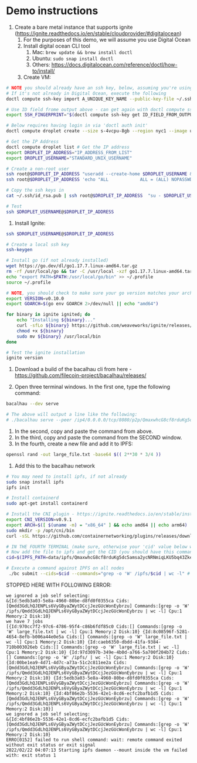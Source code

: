# Demo instructions

1. Create a bare metal instance that supports ignite (<https://ignite.readthedocs.io/en/stable/cloudprovider/#digitalocean>)
    1. For the purposes of this demo, we will assume you use Digital Ocean
    1. Install digital ocean CLI tool
       1. Mac: `brew update && brew install doctl`
       2. Ubuntu: `sudo snap install doctl`
       3. Others: <https://docs.digitalocean.com/reference/doctl/how-to/install/>
    1. Create VM:

```bash
# NOTE you should already have an ssh key, below, assuming you're using the default name 'id_rsa.pub'
# If it's not already in Digital Ocean, execute the following
doctl compute ssh-key import A_UNIQUE_KEY_NAME --public-key-file ~/.ssh/id_rsa.pub

# Use ID field frome output above - can get again with doctl compute ssh-key list
export SSH_FINGERPRINT="$(doctl compute ssh-key get ID_FIELD_FROM_OUTPUT --no-header --format 'FingerPrint')"

# Below requires having login in via 'doctl auth init'
doctl compute droplet create --size s-4vcpu-8gb --region nyc1 --image ubuntu-20-04-x64 --ssh-keys $SSH_FINGERPRINT bacalhau.node

# Get the IP Address
doctl compute droplet list # Get the IP address
export DROPLET_IP_ADDRESS="IP_ADDRESS_FROM_LIST"
export DROPLET_USERNAME="STANDARD_UNIX_USERNAME"

# Create a non-root user
ssh root@$DROPLET_IP_ADDRESS "useradd --create-home $DROPLET_USERNAME && usermod -aG sudo $DROPLET_USERNAME"
ssh root@$DROPLET_IP_ADDRESS 'echo "ALL            ALL = (ALL) NOPASSWD: ALL" >> /etc/sudoers'

# Copy the ssh keys in
cat ~/.ssh/id_rsa.pub | ssh root@$DROPLET_IP_ADDRESS  "su - $DROPLET_USERNAME -c 'mkdir -p ~/.ssh && tee -a ~/.ssh/authorized_keys'"

# Test
ssh $DROPLET_USERNAME@$DROPLET_IP_ADDRESS
```

1. Install Ignite:

```bash
ssh $DROPLET_USERNAME@$DROPLET_IP_ADDRESS

# Create a local ssh key
ssh-keygen

# Install go (if not already installed)
wget https://go.dev/dl/go1.17.7.linux-amd64.tar.gz
rm -rf /usr/local/go && tar -C /usr/local -xzf go1.17.7.linux-amd64.tar.gz
echo "export PATH=$PATH:/usr/local/go/bin" >> ~/.profile
source ~/.profile

# NOTE, you should check to make sure your go version matches your architecture
export VERSION=v0.10.0
export GOARCH=$(go env GOARCH 2>/dev/null || echo "amd64")

for binary in ignite ignited; do
    echo "Installing ${binary}..."
    curl -sfLo ${binary} https://github.com/weaveworks/ignite/releases/download/${VERSION}/${binary}-${GOARCH}
    chmod +x ${binary}
    sudo mv ${binary} /usr/local/bin
done

# Test the ignite installation
ignite version
```

1. Download a build of the bacalhau cli from here - <https://github.com/filecoin-project/bacalhau/releases/>

1. Open three terminal windows. In the first one, type the following command:

```bash
bacalhau --dev serve

# The above will output a line like the following:
# ./bacalhau serve --peer /ip4/0.0.0.0/tcp/8080/p2p/QmaxwhcG8cf8rduKg5dc5amsa2ycNRNmiqLKU5bq43ZkeH --jsonrpc-port 33743 --dev
```

1. In the second, copy and paste the command from above.
2. In the third, copy and paste the command from the SECOND window.
3. In the fourth, create a new file and add it to IPFS:

```bash
openssl rand -out large_file.txt -base64 $(( 2**30 * 3/4 ))
```

1. Add this to the bacalhau network

```bash
# You may need to install ipfs, if not already
sudo snap install ipfs
ipfs init

# Install containerd
sudo apt-get install containerd

# Install the CNI plugin - https://ignite.readthedocs.io/en/stable/installation/#cni-plugins
export CNI_VERSION=v0.9.1
export ARCH=$([ $(uname -m) = "x86_64" ] && echo amd64 || echo arm64)
sudo mkdir -p /opt/cni/bin
curl -sSL https://github.com/containernetworking/plugins/releases/download/${CNI_VERSION}/cni-plugins-linux-${ARCH}-${CNI_VERSION}.tgz | sudo tar -xz -C /opt/cni/bin

# IN THE FOURTH TERMINAL (make sure, otherwise your 'cid' value below will be blank)
# Now add the file to ipfs and get the CID (you should have this command from the last terminal you ran)
cid=$(IPFS_PATH=data/ipfs/QmaxwhcG8cf8rduKg5dc5amsa2ycNRNmiqLKU5bq43ZkeH ipfs add -q large_file.txt)

# Execute a command against IPFS on all nodes
 ./bc submit --cids=$cid --commands="grep -o 'W' /ipfs/$cid | wc -l" # Counts the number of the letter 'W' in the file
```

STOPPED HERE WITH FOLLOWING ERROR:
```
we ignored a job self selecting:
&{Id:5edb3a03-5e8a-4960-80be-d8fd0f0355ca Cids:[Qmdd3GdLhQJENPLs6VyGByaZWytDCcjJezGUcWonEybrzu] Commands:[grep -o 'W' /ipfs/Qmdd3GdLhQJENPLs6VyGByaZWytDCcjJezGUcWonEybrzu | wc -l] Cpu:1 Memory:2 Disk:10}
we have 7 jobs
[{Id:970cc7f2-97c6-4786-95f4-c86b6fdf85c0 Cids:[] Commands:[grep -o 'W' large_file.txt | wc -l] Cpu:1 Memory:2 Disk:10} {Id:8c08596f-5281-4654-8efb-b006a44e0e5a Cids:[] Commands:[grep -o 'W' large_file.txt | wc -l] Cpu:1 Memory:2 Disk:10} {Id:caeb6350-dbdd-41fa-9384-710b003026eb Cids:[] Commands:[grep -o 'W' large_file.txt | wc -l] Cpu:1 Memory:2 Disk:10} {Id:97d3097b-349e-4b0d-a766-5a700f204b72 Cids:[] Commands:[grep -o 'W' /ipfs/ | wc -l] Cpu:1 Memory:2 Disk:10} {Id:00be1ea9-4d71-4d7c-a73a-51c2c811ee2a Cids:[Qmdd3GdLhQJENPLs6VyGByaZWytDCcjJezGUcWonEybrzu] Commands:[grep -o 'W' /ipfs/Qmdd3GdLhQJENPLs6VyGByaZWytDCcjJezGUcWonEybrzu | wc -l] Cpu:1 Memory:2 Disk:10} {Id:5edb3a03-5e8a-4960-80be-d8fd0f0355ca Cids:[Qmdd3GdLhQJENPLs6VyGByaZWytDCcjJezGUcWonEybrzu] Commands:[grep -o 'W' /ipfs/Qmdd3GdLhQJENPLs6VyGByaZWytDCcjJezGUcWonEybrzu | wc -l] Cpu:1 Memory:2 Disk:10} {Id:4bf86e2b-5536-42e1-8cd6-ecfc2bafb1d5 Cids:[Qmdd3GdLhQJENPLs6VyGByaZWytDCcjJezGUcWonEybrzu] Commands:[grep -o 'W' /ipfs/Qmdd3GdLhQJENPLs6VyGByaZWytDCcjJezGUcWonEybrzu | wc -l] Cpu:1 Memory:2 Disk:10}]
we ignored a job self selecting:
&{Id:4bf86e2b-5536-42e1-8cd6-ecfc2bafb1d5 Cids:[Qmdd3GdLhQJENPLs6VyGByaZWytDCcjJezGUcWonEybrzu] Commands:[grep -o 'W' /ipfs/Qmdd3GdLhQJENPLs6VyGByaZWytDCcjJezGUcWonEybrzu | wc -l] Cpu:1 Memory:2 Disk:10}
ERRO[0152] failed to run shell command: wait: remote command exited without exit status or exit signal
2022/02/22 04:07:13 Starting ipfs daemon --mount inside the vm failed with: exit status 1
```


```
